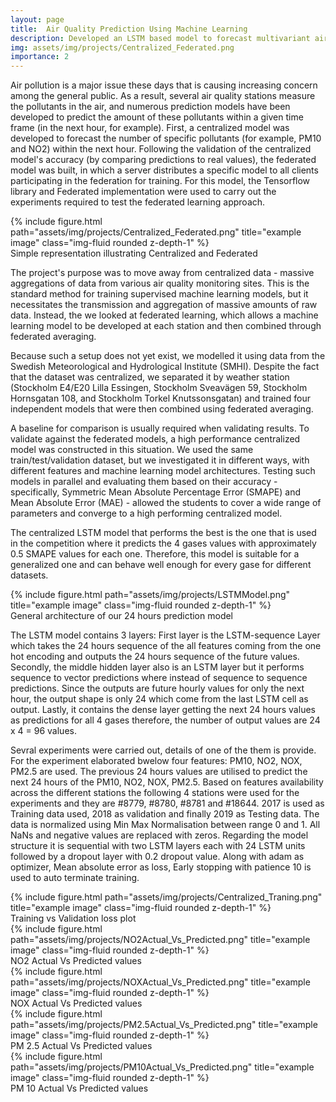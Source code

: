 ```yaml
---
layout: page
title:  Air Quality Prediction Using Machine Learning
description: Developed an LSTM based model to forecast multivariant air pollutants  
img: assets/img/projects/Centralized_Federated.png
importance: 2
---
```


Air pollution is a major issue these days that is causing increasing concern among the general public. As a result, several air quality stations measure the pollutants in the air, and numerous prediction models have been developed to predict the amount of these pollutants within a given time frame (in the next hour, for example). First, a centralized model was developed to forecast the number of specific pollutants (for example, PM10 and NO2) within the next hour. Following the validation of the centralized model's accuracy (by comparing predictions to real values), the federated model was built, in which a server distributes a specific model to all clients participating in the federation for training. For this model, the Tensorflow library and Federated implementation were used to carry out the experiments required to test the federated learning approach.

<div class="row">
    <div class="col-sm mt-3 mt-md-0">
        {% include figure.html path="assets/img/projects/Centralized_Federated.png" title="example image" class="img-fluid rounded z-depth-1" %}
    </div>
<div class="caption">
    Simple representation illustrating Centralized and Federated  
</div>

The project's purpose was to move away from centralized data - massive aggregations of data from various air quality monitoring sites. This is the standard method for training supervised machine learning models, but it necessitates the transmission and aggregation of massive amounts of raw data. Instead, the we looked at federated learning, which allows a machine learning model to be developed at each station and then combined through federated averaging.

Because such a setup does not yet exist, we modelled it using data from the Swedish Meteorological and Hydrological Institute (SMHI). Despite the fact that the dataset was centralized, we separated it by weather station (Stockholm E4/E20 Lilla Essingen, Stockholm Sveavägen 59, Stockholm Hornsgatan 108, and Stockholm Torkel Knutssonsgatan) and trained four independent models that were then combined using federated averaging.

A baseline for comparison is usually required when validating results. To validate against the federated models, a high performance centralized model was constructed in this situation. We used the same train/test/validation dataset, but we investigated it in different ways, with different features and machine learning model architectures. Testing such models in parallel and evaluating them based on their accuracy - specifically, Symmetric Mean Absolute Percentage Error (SMAPE) and Mean Absolute Error (MAE) - allowed the students to cover a wide range of parameters and converge to a high performing centralized model.

The centralized LSTM model that performs the best is the one that is used in the competition where it predicts the 4 gases values with approximately 0.5 SMAPE values for each one. Therefore, this model is suitable for a generalized one and can behave well enough for every gase for different datasets.

<div class="row">
    <div class="col-sm mt-3 mt-md-0">
        {% include figure.html path="assets/img/projects/LSTMModel.png" title="example image" class="img-fluid rounded z-depth-1" %}
    </div>
</div>
<div class="caption">
     General architecture of our 24 hours prediction model
</div>


The LSTM model contains 3 layers: First layer is the LSTM-sequence Layer which takes the 24 hours sequence of the all features coming from the one hot encoding and outputs the 24 hours sequence of the future values. Secondly, the middle hidden layer also is an LSTM layer but it performs sequence to vector predictions where instead of sequence to sequence predictions. Since the outputs are future hourly values for only the next hour, the output shape is only 24 which come from the last LSTM cell as output. Lastly, it contains the dense layer getting the next 24 hours values as predictions for all 4 gases therefore, the number of output values are 24 x 4 = 96 values.

Sevral experiments were carried out, details of one of the them is provide. For the experiment elaborated bwelow four features: PM10, NO2, NOX, PM2.5 are used. The
previous 24 hours values are utilised to predict the next 24 hours of the PM10, NO2, NOX, PM2.5. Based on features availability across the different stations the following 4 stations were used for the experiments and they are #8779, #8780, #8781 and #18644. 2017 is used as Training data used, 2018 as validation and finally 2019 as Testing data. The data is normalized using Min Max Normalisation between range 0 and 1. All NaNs and negative values are replaced with zeros. Regarding the model structure it is sequential with two LSTM layers each with 24 LSTM units followed by a dropout layer with 0.2 dropout value. Along with adam as optimizer, Mean absolute error as loss, Early stopping with patience 10 is used to auto terminate training.

<div class="row">
    <div class="col-sm mt-3 mt-md-0">
        {% include figure.html path="assets/img/projects/Centralized_Traning.png" title="example image" class="img-fluid rounded z-depth-1" %}
    </div>
</div>
<div class="caption">
     Training vs Validation loss plot
</div>

<div class="row">
    <div class="col-sm mt-3 mt-md-0">
        {% include figure.html path="assets/img/projects/NO2Actual_Vs_Predicted.png" title="example image" class="img-fluid rounded z-depth-1" %}
    </div>
</div>
<div class="caption">
     NO2 Actual Vs Predicted values
</div>

<div class="row">
    <div class="col-sm mt-3 mt-md-0">
        {% include figure.html path="assets/img/projects/NOXActual_Vs_Predicted.png" title="example image" class="img-fluid rounded z-depth-1" %}
    </div>
</div>
<div class="caption">
     NOX Actual Vs Predicted values
</div>

<div class="row">
    <div class="col-sm mt-3 mt-md-0">
        {% include figure.html path="assets/img/projects/PM2.5Actual_Vs_Predicted.png" title="example image" class="img-fluid rounded z-depth-1" %}
    </div>
</div>
<div class="caption">
     PM 2.5 Actual Vs Predicted values
</div>

<div class="row">
    <div class="col-sm mt-3 mt-md-0">
        {% include figure.html path="assets/img/projects/PM10Actual_Vs_Predicted.png" title="example image" class="img-fluid rounded z-depth-1" %}
    </div>
</div>
<div class="caption">
     PM 10 Actual Vs Predicted values
</div>
